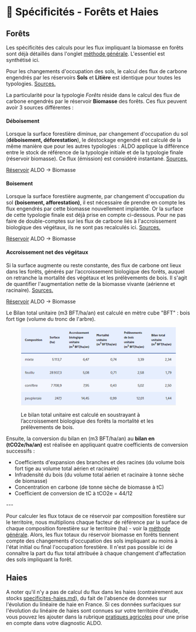 # 🌳 Spécificités - Forêts et Haies

## Forêts

Les spécificités des calculs pour les flux impliquant la biomasse en forêts sont déjà détaillés dans l'onglet [méthode générale](methode-generale.md). L'essentiel est synthétisé ici.&#x20;

Pour les changements d'occupation des sols, le calcul des flux de carbone engendrés par les réservoirs **Sols** et **Litière** est identique pour toutes les typologies. [Sources.](../introduction/sources.md#flux-de-carbone-du-sol-par-changement-doccupation-des-sols)

La particularité pour la typologie _Forêts_ réside dans le calcul des flux de carbone engendrés par le réservoir **Biomasse** des forêts. Ces flux peuvent avoir 3 sources différentes :

#### Déboisement&#x20;

Lorsque la surface forestière diminue, par changement d'occupation du sol (**déboisement, déforestation**), le déstockage engendré est calculé de la même manière que pour les autres typologies : ALDO applique la différence entre le stock de référence de la typologie initiale et de la typologie finale (réservoir biomasse). Ce flux (émission) est considéré instantané. [Sources.](../introduction/sources.md#flux-de-carbone-de-la-biomasse-en-forets-par-changement-doccupation-des-sols)

[Réservoir](../introduction/definitions.md#reservoirs) ALDO -> Biomasse

#### Boisement

Lorsque la surface forestière augmente, par changement d'occupation du sol **(boisement, afforestation)**, il est nécessaire de prendre en compte les flux engendrés par cette biomasse nouvellement implantée. Or la surface de cette typologie finale est déjà prise en compte ci-dessous. Pour ne pas faire de double-comptes sur les flux de carbone liés à l'accroissement biologique des végétaux, ils ne sont pas recalculés ici. [Sources.](../introduction/sources.md#flux-de-carbone-de-la-biomasse-en-forets-par-changement-doccupation-des-sols)

[Réservoir](../introduction/definitions.md#reservoirs) ALDO -> Biomasse

#### Accroissement net des végétaux

Si la surface augmente ou reste constante, des flux de carbone ont lieux dans les forêts, générés par l’accroissement biologique des forêts, auquel on retranche la mortalité des végétaux et les prélèvements de bois. Il s'agit de quantifier l'augmentation nette de la biomasse vivante (aérienne et racinaire). [Sources.](../introduction/sources.md#flux-de-carbone-de-la-biomasse-en-forets-par-accroissement-net)

[Réservoir](../introduction/definitions.md#reservoirs) ALDO -> Biomasse

Le Bilan total unitaire (m3 BFT/ha/an) est calculé en mètre cube "BFT" : bois fort tige (volume du tronc de l'arbre).&#x20;

<figure><img src="../.gitbook/assets/Image_documentation2.PNG" alt=""><figcaption><p>Le bilan total unitaire est calculé en soustrayant à l’accroissement biologique des forêts la mortalité et les prélèvements de bois.</p></figcaption></figure>

Ensuite, la conversion du bilan en (m3 BFT/ha/an) au **bilan en (tCO2e/ha/an)** est réalisée en appliquant quatre coefficients de conversion successifs :&#x20;

* Coefficients d'expansion des branches et des racines (du volume bois fort tige au volume total aérien et racinaire)
* Infradensité du bois (du volume total aérien et racinaire à tonne sèche de biomasse)
* Concentration en carbone (de tonne sèche de biomasse à tC)
* Coefficient de conversion de tC à tCO2e = 44/12

\---

Pour calculer les flux totaux de ce réservoir par composition forestière sur le territoire, nous multiplions chaque facteur de référence par la surface de chaque composition forestière sur le territoire (ha) - voir la [méthode générale](methode-generale.md). Alors, les flux totaux du réservoir biomasse en forêts tiennent compte des changements d'occupation des sols impliquant au moins à l'état initial ou final l'occupation forestière. Il n'est pas possible ici de connaître la part du flux total attribuée à chaque changement d'affectation des sols impliquant la forêt.



## Haies

A noter qu'il n'y a pas de calcul du flux dans les haies (contrairement aux stocks [specificites-haies.md](../stocks/specificites-haies.md "mention")), du fait de l'absence de données sur l'évolution du linéaire de haie en France. Si ces données surfaciques sur l'évolution du linéaire de haies sont connues sur votre territoire d'étude, vous pouvez les ajouter dans la rubrique [pratiques agricoles](../pratiques-agricoles/pratiques-agricoles.md#5-haies-sur-cultures-60-metres-lineaires-par-ha-ou-sur-prairies-prairies-100-metres-lineaires-par-ha) pour une prise en compte dans votre diagnostic ALDO.
